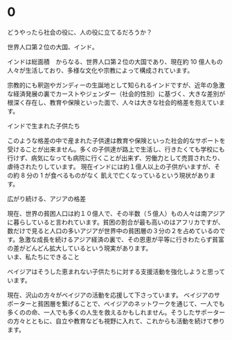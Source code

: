 # 0
どうやったら社会の役に、人の役に立てるだろうか？
	
世界人口第２位の大国、インド。
	
インドは総面積　からなる、世界人口第２位の大国であり、現在約 10 億人もの人々が生活しており、多様な文化や宗教によって構成されています。

	
宗教的にも釈迦やガンディーの生誕地として知られるインドですが、近年の急激な経済発展の裏でカーストやジェンダー（社会的性別）に基づく、大きな差別が根深く存在し、教育や保険といった面で、人々は大きな社会的格差を抱えています。


	
インドで生まれた子供たち
	
このような格差の中で産まれた子供達は教育や保険といった社会的なサポートを受けることが出来ません。多くの子供達が路上で生活し、行きたくても学校にも行けず、病気になっても病院に行くことが出来ず、労働力として売買されたり、虐待されたりしています。
現在インドには約１億人以上の子供がいますが、その約 8 分の 1 が食べるものがなく
飢えで亡くなっているという現状があります。

	
広がり続ける、アジアの格差
	
現在、世界の貧困人口は約１０億人で、その半数（５億人）もの人々は南アジアに暮らしていると言われています。貧困の割合が最も高いのはアフリカですが、数だけで見ると人口の多いアジアが世界中の貧困層の３分の２を占めているのです。急激な成長を続けるアジア経済の裏で、その恩恵が平等に行きわたらず貧富の差がどんどん拡大しているという現実があります。	
                            いま、私たちにできること
	
ベイジアはそうした恵まれない子供たちに対する支援活動を強化しようと思っています。
	
現在、沢山の方々がベイジアの活動を応援して下さっています。
ベイジアのサポーターと貧困層を繋げることで、ベイジアのネットワークを通じて、一人でも多くのの命、一人でも多くの人生を救えるかもしれません。そうしたサポーターの方々とともに、自立や教育なども視野に入れて、これからも活動を続けて参ります。

	

